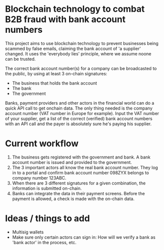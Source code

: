 # Blockchain technology to combat B2B fraud with bank account numbers

This project aims to use blockchain technology to prevent businesses being scammed by false emails, claiming the bank account of 'a supplier' changed.
It uses the 'everybody lies' principle, where we assume noone can be trusted.

The correct bank account number(s) for a company can be broadcasted to the public, by using at least 3 on-chain signatures:
 - The business that holds the bank account
 - The bank
 - The government

Banks, payment providers and other actors in the financial world can do a quick API call to get onchain data. The only thing needed is the company account number (VAT number in Europe for example). Input the VAT number of your supplier, get a list of the correct (verified) bank account numbers with an API call and the payer is absolutely sure he's paying his supplier.

# Current workflow

1. The business gets registered with the government and bank. A bank account number is issued and provided to the government.
2. The 3 important actors all know the real bank account number. They log in to a portal and confirm bank account number 098ZYX belongs to company number 123ABC.
3. When there are 3 different signatures for a given combination, the information is submitted on-chain.
4. Banks can integrate the data in their payment screens. Before the payment is allowed, a check is made with the on-chain data.

# Ideas / things to add

 - Multisig wallets
 - Make sure only certain actors can sign in: How will we verify a bank as 'bank actor' in the process, etc.
